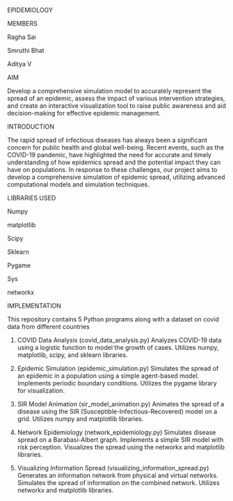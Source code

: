 EPIDEMIOLOGY


MEMBERS

Ragha Sai

Smruthi Bhat

Aditya V

AIM

Develop a comprehensive simulation model to accurately represent the spread of an epidemic, assess the impact of various intervention strategies, and create an interactive visualization tool to raise public awareness and aid decision-making for effective epidemic management.

INTRODUCTION

The rapid spread of infectious diseases has always been a significant concern for public health and global well-being. Recent events, such as the COVID-19 pandemic, have highlighted the need for accurate and timely understanding of how epidemics spread and the potential impact they can have on populations. In response to these challenges, our project aims to develop a comprehensive simulation of epidemic spread, utilizing advanced computational models and simulation techniques.

LIBRARIES USED

Numpy

matplotlib

Scipy

Sklearn

Pygame

Sys

networkx

IMPLEMENTATION

This repository contains 5 Python programs along with a dataset on covid data from different countries

1. COVID Data Analysis (covid_data_analysis.py)
Analyzes COVID-19 data using a logistic function to model the growth of cases.
Utilizes numpy, matplotlib, scipy, and sklearn libraries.

2. Epidemic Simulation (epidemic_simulation.py)
Simulates the spread of an epidemic in a population using a simple agent-based model.
Implements periodic boundary conditions.
Utilizes the pygame library for visualization.

3. SIR Model Animation (sir_model_animation.py)
Animates the spread of a disease using the SIR (Susceptible-Infectious-Recovered) model on a grid.
Utilizes numpy and matplotlib libraries.

4. Network Epidemiology (network_epidemiology.py)
Simulates disease spread on a Barabasi-Albert graph.
Implements a simple SIR model with risk perception.
Visualizes the spread using the networkx and matplotlib libraries.

5. Visualizing Information Spread (visualizing_information_spread.py)
Generates an information network from physical and virtual networks.
Simulates the spread of information on the combined network.
Utilizes networkx and matplotlib libraries.
